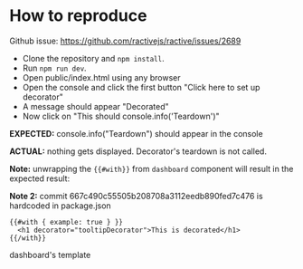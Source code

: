 # How to reproduce

Github issue: https://github.com/ractivejs/ractive/issues/2689

- Clone the repository and `npm install`.
- Run `npm run dev`.
- Open public/index.html using any browser
- Open the console and click the first button "Click here to set up decorator"
- A message should appear "Decorated"
- Now click on "This should console.info('Teardown')"

**EXPECTED:** console.info("Teardown") should appear in the console

**ACTUAL:** nothing gets displayed. Decorator's teardown is not called.


**Note:** unwrapping the `{{#with}}` from `dashboard` component will result in the expected result:

**Note 2:** commit 667c490c55505b208708a3112eedb890fed7c476 is hardcoded in package.json

```
{{#with { example: true } }}
  <h1 decorator="tooltipDecorator">This is decorated</h1>
{{/with}}
```
dashboard's template
